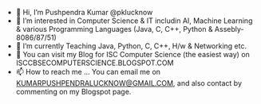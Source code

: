 - 👋 Hi, I’m Pushpendra Kumar @pklucknow
- 👀 I’m interested in Computer Science & IT includin AI, Machine Learning & various Programming Languages (Java, C, C++, Python & Assebly- 8086/87/51)
- 🌱 I’m currently Teaching Java, Python, C, C++, H/w & Networking etc.
- 💞️ You can visit my Blog for ISC Computer Science (the easiest way) on ISCCBSECOMPUTERSCIENCE.BLOGSPOT.COM
- 📫 How to reach me ... You can email me on KUMARPUSHPENDRALUCKNOW@GMAIL.COM, and also contact by commenting on my Blogspot page.

<!---
pklucknow/pklucknow is a ✨ special ✨ repository because its `README.md` (this file) appears on your GitHub profile.
You can click the Preview link to take a look at your changes.
--->
